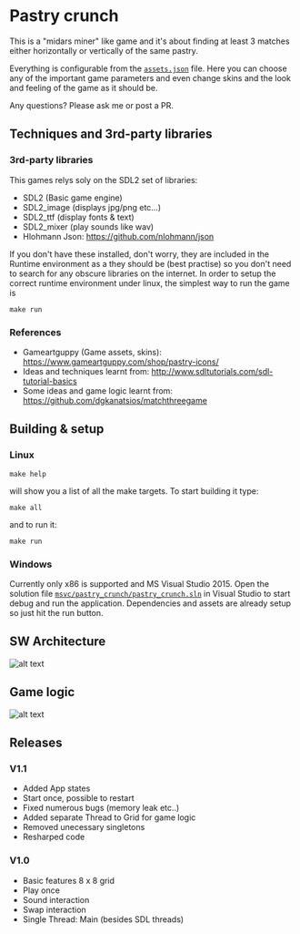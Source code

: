 # Pastry crunch

This is a "midars miner" like game and it's about finding at least 3 matches either horizontally or vertically
of the same pastry.

Everything is configurable from the [`assets.json`](https://github.com/kohnech/bakery-street-game/blob/master/assets/assets.json) file. Here you can choose any of the important
game parameters and even change skins and the look and feeling of the game as it should
be.

Any questions? Please ask me or post a PR.

## Techniques and 3rd-party libraries
### 3rd-party libraries
This games relys soly on the SDL2 set of libraries:
* SDL2 (Basic game engine)
* SDL2_image (displays jpg/png etc...)
* SDL2_ttf (display fonts & text)
* SDL2_mixer (play sounds like wav)
* Hlohmann Json: https://github.com/nlohmann/json

If you don't have these installed, don't worry, they are included in the Runtime
environment as a they should be (best practise) so you don't need to search for any
obscure libraries on the internet. In order to setup the correct runtime environment
under linux, the simplest way to run the game is
```
make run
```

### References
* Gameartguppy (Game assets, skins): https://www.gameartguppy.com/shop/pastry-icons/
* Ideas and techniques learnt from: http://www.sdltutorials.com/sdl-tutorial-basics
* Some ideas and game logic learnt from: https://github.com/dgkanatsios/matchthreegame


## Building & setup

### Linux
```
make help
```
will show you a list of all the make targets. To start building it type:
```
make all
```
and to run it:
```
make run
```

### Windows
Currently only x86 is supported and MS Visual Studio 2015.
Open the solution file [`msvc/pastry_crunch/pastry_crunch.sln`](https://github.com/kohnech/pastry-crunch/blob/develop/msvc/pastry_crunch/pastry_crunch.sln) in Visual Studio to start debug and run the application.
Dependencies and assets are already setup so just hit the run button.


## SW Architecture
![alt text](https://github.com/kohnech/bakery-street-game/blob/master/Pastry_crunch.png.png "SW Architecture")

## Game logic
![alt text](https://github.com/kohnech/bakery-street-game/blob/master/state_machine.png "Game logic")

## Releases

### V1.1
* Added App states
* Start once, possible to restart
* Fixed numerous bugs (memory leak etc..)
* Added separate Thread to Grid for game logic
* Removed unecessary singletons
* Resharped code

### V1.0
* Basic features 8 x 8 grid
* Play once
* Sound interaction
* Swap interaction
* Single Thread: Main (besides SDL threads)